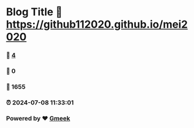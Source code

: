 # Blog Title :link: https://github112020.github.io/mei2020 
### :page_facing_up: [4](https://github112020.github.io/mei2020/tag.html) 
### :speech_balloon: 0 
### :hibiscus: 1655 
### :alarm_clock: 2024-07-08 11:33:01 
### Powered by :heart: [Gmeek](https://github.com/Meekdai/Gmeek)
